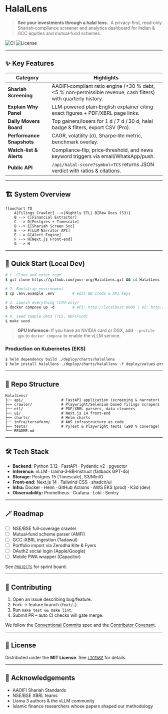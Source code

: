 # HalalLens

> **See your investments through a halal lens.**  A privacy‑first, read‑only Shariah‑compliance screener and analytics dashboard for Indian & GCC equities and mutual‑fund schemes.

![CI](https://img.shields.io/github/actions/workflow/status/your‑org/HalalLens/ci.yml?branch=main)
![License](https://img.shields.io/github/license/your‑org/HalalLens)

---

## ✨ Key Features

| Category                  | Highlights                                                                                                     |
| ------------------------- | -------------------------------------------------------------------------------------------------------------- |
| **Shariah Screening**     | AAOIFI‑compliant ratio engine (<30 % debt, <5 % non‑permissible revenue, cash filters) with quarterly history. |
| **Explain Why Panel**     | LLM‑powered plain‑English explainer citing exact figures + PDF/XBRL page links.                                |
| **Daily Movers Board**    | Top gainers/losers for 1 d / 7 d / 30 d, halal badge & filters, export CSV (Pro).                              |
| **Performance Snapshots** | CAGR, volatility (σ), Sharpe‑lite metric, benchmark overlay.                                                   |
| **Watch‑list & Alerts**   | Compliance‑flip, price‑threshold, and news keyword triggers via email/WhatsApp/push.                           |
| **Public API**            | `/api/halal‑score?symbol=TCS` returns JSON verdict with ratios & citations.                                    |

---

## 🏗️  System Overview

```
flowchart TD
    A[Filings Crawler] -->|Nightly ETL| B[Raw Docs (S3)]
    B --> C[Financial Extractor]
    C --> D[Postgres + Timescale]
    D --> E[Shariah Screen Svc]
    E --> F[LLM Narrator API]
    E --> G[Alert Engine]
    F --> H[Next.js Front‑end]
    G --> H
```

---

## 🚀  Quick Start (Local Dev)

```bash
# 1. Clone and enter repo
$ git clone https://github.com/your‑org/HalalLens.git && cd HalalLens

# 2. Bootstrap environment
$ cp .env.example .env        # edit DB creds & API keys

# 3. Launch everything (CPU‑only)
$ docker compose up ‑d        # API: http://localhost:8000 | UI: http://localhost:3000

# 4. Seed sample data (TCS, HDFCFund)
$ make seed
```

> **GPU Inference:** If you have an NVIDIA card or DGX, add `‑‑profile gpu` to `docker compose` to enable the vLLM service.

### Production on Kubernetes (EKS)

```bash
$ helm dependency build ./deploy/charts/halallens
$ helm install halallens ./deploy/charts/halallens ‑f deploy/values‑prod.yaml
```

---

## 📂  Repo Structure

```
HalalLens/
├── api/                 # FastAPI application (screening & narrator)
├── crawler/             # Playwright/Selenium based filings scrapers
├── etl/                 # PDF/XBRL parsers, data cleaners
├── ui/                  # Next.js 14 front‑end
├── charts/              # Helm charts
├── infra/terraform/     # AWS infrastructure as code
├── tests/               # PyTest & Playwright tests (≥90 % coverage)
└── README.md
```

---

## 🛠️  Tech Stack

* **Backend:** Python 3.12 · FastAPI · Pydantic v2 · pgvector
* **Inference:** vLLM · Llama‑3‑8B‑Instruct (fallback GPT‑4o)
* **Storage:** Postgres 15 (Timescale), S3/MinIO
* **Front‑end:** Next.js 14 · Tailwind CSS · shadcn/ui
* **Infra:** Docker · Helm · GitHub Actions · AWS EKS (prod) · K3d (dev)
* **Observability:** Prometheus · Grafana · Loki · Sentry

---

## 🪄  Roadmap

* [ ] NSE/BSE full‑coverage crawler
* [ ] Mutual‑fund scheme parser (AMFI)
* [ ] GCC iXBRL ingestion (Tadawul)
* [ ] Portfolio import via Zerodha Kite & Fyers
* [ ] OAuth2 social login (Apple/Google)
* [ ] Mobile PWA wrapper (Capacitor)

See [`PROJECTS`](https://github.com/your‑org/HalalLens/projects) for sprint board.

---

## 🤝  Contributing

1. Open an issue describing bug/feature.
2. Fork → feature branch (`feat/…`).
3. Run `make test && make lint`.
4. Submit PR – auto CI checks will gate merge.

We follow the [Conventional Commits](https://www.conventionalcommits.org/) spec and the [Contributor Covenant](CODE_OF_CONDUCT.md).

---

## 📜  License

Distributed under the **MIT License**. See [`LICENSE`](LICENSE) for details.

---

## 🙌  Acknowledgements

* AAOIFI Shariah Standards
* NSE/BSE XBRL teams
* Llama 3 authors & the vLLM community
* Islamic finance researchers whose papers shaped our methodology
